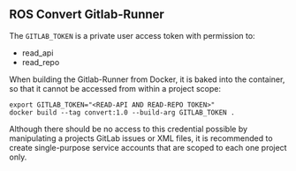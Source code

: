 ## ROS Convert Gitlab-Runner

The `GITLAB_TOKEN` is a private user access token with permission to:
- read_api
- read_repo

When building the Gitlab-Runner from Docker, it is baked into the container, so that it cannot be accessed from within a project scope:

```
export GITLAB_TOKEN="<READ-API AND READ-REPO TOKEN>"
docker build --tag convert:1.0 --build-arg GITLAB_TOKEN .
```

Although there should be no access to this credential possible by manipulating a projects GitLab issues or XML files, it is recommended to create single-purpose service accounts that are scoped to each one project only.

